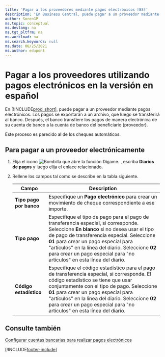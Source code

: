 ```yaml
---
title: 'Pagar a los proveedores mediante pagos electrónicos [ES]'
description: 'En Business Central, puede pagar a un proveedor mediante pagos electrónicos. Los pagos se exportarán a un archivo, que luego se transferirá al banco.'
author: SorenGP
ms.topic: conceptual
ms.devlang: na
ms.tgt_pltfrm: na
ms.workload: na
ms.search.keywords: null
ms.date: 06/25/2021
ms.author: edupont
---
```

# <a name="pay-vendors-using-electronic-payments-in-the-spanish-version"></a><a name="pay-vendors-using-electronic-payments-in-the-spanish-version"></a><a name="pay-vendors-using-electronic-payments-in-the-spanish-version"></a>Pagar a los proveedores utilizando pagos electrónicos en la versión en español
En [!INCLUDE[prod_short](../../includes/prod_short.md)], puede pagar a un proveedor mediante pagos electrónicos. Los pagos se exportarán a un archivo, que luego se transferirá al banco. Después, el banco transfiere los pagos de manera electrónica de su cuenta de banco a la cuenta de banco del beneficiario (proveedor).  

Este proceso es parecido al de los cheques automáticos.  

## <a name="to-pay-a-vendor-electronically"></a><a name="to-pay-a-vendor-electronically"></a><a name="to-pay-a-vendor-electronically"></a>Para pagar a un proveedor electrónicamente

1. Elija el icono ![Bombilla que abre la función Dígame.](../../media/ui-search/search_small.png "Dígame qué desea hacer") , escriba **Diarios de pagos** y luego elija el enlace relacionado.  
2. Rellene los campos tal como se describe en la tabla siguiente.  

    |Campo|Description|  
    |---------------------------------|---------------------------------------|  
    |**Tipo pago por banco**|Especifique un **Pago electrónico** para crear un movimiento de cheque correspondiente a ese importe.|  
    |**Tipo pago**|Especifique el tipo de pago para el pago de transferencia especial, si corresponde. Seleccione **En blanco** si no desea usar el tipo de pago de transferencia especial. Seleccione **01** para crear un pago especial para "artículos" en la línea del diario. Seleccione **02** para crear un pago especial para "no artículos" en esta línea del diario.|  
    |**Código estadístico**|Especifique el código estadístico para el pago de transferencia especial, si corresponde. El código estadístico se tiene que usar conjuntamente con el tipo de pago. Seleccione **01** para crear un pago especial para "artículos" en la línea del diario. Seleccione **02** para crear un pago especial para "no artículos" en esta línea del diario.|  

## <a name="see-also"></a><a name="see-also"></a><a name="see-also"></a>Consulte también
[Configurar cuentas bancarias para realizar pagos electrónicos](how-to-set-up-bank-accounts-for-electronic-payments.md)


[!INCLUDE[footer-include](../../includes/footer-banner.md)]
